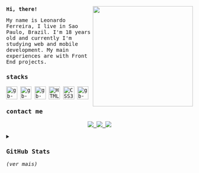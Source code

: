 <samp>
  <img align="right" src="https://cdn.discordapp.com/attachments/1094416594156920955/1108574064232108084/8E8A8FCC-B497-4EDA-B6FA-C8982D2D2556.jpg" height="270px">
  <b>Hi, there!</b>
  <p align="left">My name is Leonardo Ferreira, I live in Sao Paulo, Brazil. I'm 18 years old and currently I'm studying web and mobile development. My main experiences are with Front End projects.</p>

  <h3>stacks</h3>

  <img align="center" alt="gb-js" height="35" width="30" src="https://cdn.jsdelivr.net/gh/devicons/devicon/icons/javascript/javascript-original.svg">
  <img align="center" alt="gb-kotlin" height="35" width="30" src="https://cdn.jsdelivr.net/gh/devicons/devicon/icons/kotlin/kotlin-original.svg" />
  <img align="center" alt="gb-node" height="35" width="30" src="https://cdn.jsdelivr.net/gh/devicons/devicon/icons/nodejs/nodejs-original.svg">
  <img align="center" src="https://raw.githubusercontent.com/danielcranney/readme-generator/main/public/icons/skills/html5-colored.svg" width="30" height="35" alt="HTML5" />
  <img align="center" src="https://raw.githubusercontent.com/danielcranney/readme-generator/main/public/icons/skills/css3-colored.svg" width="30" height="35" alt="CSS3" />
  <img align="center" alt="gb-git" height="35" width="30" src="https://cdn.jsdelivr.net/gh/devicons/devicon/icons/git/git-original.svg" />
 

  <h3>contact me</h3>
  <p align="center">  
    <a href="https://www.linkedin.com/in/leoonaardoferreira/" alt="Linkedin" target="_blank">
      <img src="https://img.shields.io/badge/-linkedin-ffe400.svg?style=for-the-badge&logo=linkedin&logoColor=black">
    </a>
    <a href="mailto:devleoonardoferreira@gmail.com" target="_blank" rel="noopener noreferrer">
      <img src="https://img.shields.io/badge/-gmail-ffe400?style=for-the-badge&logo=gmail&logoColor=black">
    </a>
    <a href="https://www.discordapp.com/users/816006927984623626" target="_blank">
      <img src="https://img.shields.io/badge/-discord-ffe400?style=for-the-badge&logo=discord&logoColor=black">
    </a>
  </p>

  <details>
    <summary><h3>GitHub Stats</h3><i>(ver mais)</i></summary>
    <br>
    <div align="center">
      <a href = "https://github.com/leoonardoferreira">
        <img height="180em" src="https://github-readme-stats.vercel.app/api/top-langs/?username=leoonardoferreira&langs_count=6&layout=compact&line_height=30&locale=pt-br&theme=great-gatsby">
        <!--<img height="180em" src="https://streak-stats.demolab.com?user=leoonardoferreira&theme=great-gatsby&locale=pt_BR&fire=d95757&stroke=ffa424">-->
      </a>
    </div>
    <br>
    <br>
    <div align="center">
      <b>profile views</b>
      <br>
      <BR>
      <img src="https://komarev.com/ghpvc/?username=leoonardoferreira&style=flat-square&color=grey&label="">
    </div>
  </details>

</samp>

